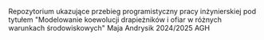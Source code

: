 Repozytorium ukazujące przebieg programistyczny pracy inżynierskiej pod tytułem "Modelowanie koewolucji drapieżników i ofiar w różnych warunkach środowiskowych"
Maja Andrysik 2024/2025 AGH


